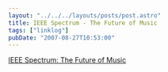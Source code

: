```yaml
---
layout: "../../../layouts/posts/post.astro"
title: IEEE Spectrum - The Future of Music
tags: ["linklog"]
pubDate: "2007-08-27T10:53:00"
---
```


[IEEE Spectrum: The Future of Music](https://spectrum.ieee.org/computing/software/the-future-of-music)

